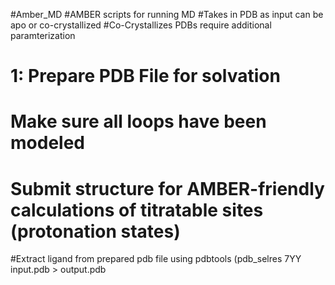 #Amber_MD
#AMBER scripts for running MD
#Takes in PDB as input can be apo or co-crystallized
#Co-Crystallizes PDBs require additional paramterization


# 1: Prepare PDB File for solvation
# Make sure all loops have been modeled
# Submit structure for AMBER-friendly calculations of titratable sites (protonation states)
#Extract ligand from prepared pdb file using pdbtools (pdb_selres 7YY input.pdb > output.pdb
